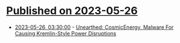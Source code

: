 # [Published on 2023-05-26](index.md)

* [2023-05-26, 03:30:00](https://it.slashdot.org/story/23/05/25/2318232/unearthed-cosmicenergy-malware-for-causing-kremlin-style-power-disruptions?utm_source=rss1.0mainlinkanon&utm_medium=feed) - [Unearthed: CosmicEnergy, Malware For Causing Kremlin-Style Power Disruptions](https://it.slashdot.org/story/23/05/25/2318232/unearthed-cosmicenergy-malware-for-causing-kremlin-style-power-disruptions?utm_source=rss1.0mainlinkanon&utm_medium=feed)
